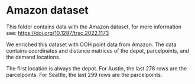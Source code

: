 # Amazon dataset

This folder contains data with the Amazon dataset, for more information see: https://doi.org/10.1287/trsc.2022.1173

We enriched this dataset with OOH point data from Amazon. The data contains coordinates and distance matrices of the depot, parcelpoints, and the demand locations.

The first location is always the depot.
For Austin, the last 278 rows are the parcelpoints.
For Seattle, the last 299 rows are the parcelpoints.